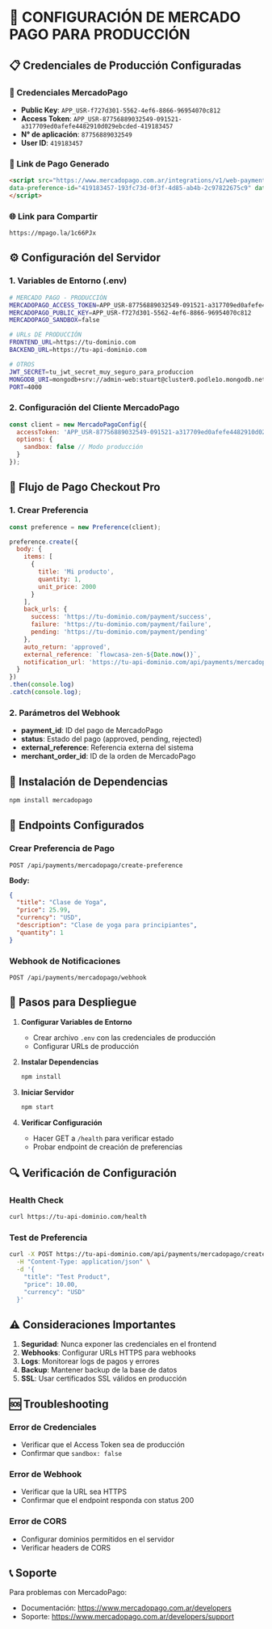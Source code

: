 # 🚀 CONFIGURACIÓN DE MERCADO PAGO PARA PRODUCCIÓN

## 📋 Credenciales de Producción Configuradas

### 🔑 Credenciales MercadoPago
- **Public Key**: `APP_USR-f727d301-5562-4ef6-8866-96954070c812`
- **Access Token**: `APP_USR-87756889032549-091521-a317709ed0afefe4482910d029ebcded-419183457`
- **N° de aplicación**: `87756889032549`
- **User ID**: `419183457`

### 🔗 Link de Pago Generado
```html
<script src="https://www.mercadopago.com.ar/integrations/v1/web-payment-checkout.js" 
data-preference-id="419183457-193fc73d-0f3f-4d85-ab4b-2c97822675c9" data-source="button">
</script>
```

### 🌐 Link para Compartir
```
https://mpago.la/1c66PJx
```

## ⚙️ Configuración del Servidor

### 1. Variables de Entorno (.env)
```bash
# MERCADO PAGO - PRODUCCIÓN
MERCADOPAGO_ACCESS_TOKEN=APP_USR-87756889032549-091521-a317709ed0afefe4482910d029ebcded-419183457
MERCADOPAGO_PUBLIC_KEY=APP_USR-f727d301-5562-4ef6-8866-96954070c812
MERCADOPAGO_SANDBOX=false

# URLs DE PRODUCCIÓN
FRONTEND_URL=https://tu-dominio.com
BACKEND_URL=https://tu-api-dominio.com

# OTROS
JWT_SECRET=tu_jwt_secret_muy_seguro_para_produccion
MONGODB_URI=mongodb+srv://admin-web:stuart@cluster0.podle1o.mongodb.net/maurito-22
PORT=4000
```

### 2. Configuración del Cliente MercadoPago
```javascript
const client = new MercadoPagoConfig({
  accessToken: 'APP_USR-87756889032549-091521-a317709ed0afefe4482910d029ebcded-419183457',
  options: {
    sandbox: false // Modo producción
  }
});
```

## 🔄 Flujo de Pago Checkout Pro

### 1. Crear Preferencia
```javascript
const preference = new Preference(client);

preference.create({
  body: {
    items: [
      {
        title: 'Mi producto',
        quantity: 1,
        unit_price: 2000
      }
    ],
    back_urls: {
      success: 'https://tu-dominio.com/payment/success',
      failure: 'https://tu-dominio.com/payment/failure',
      pending: 'https://tu-dominio.com/payment/pending'
    },
    auto_return: 'approved',
    external_reference: `flowcasa-zen-${Date.now()}`,
    notification_url: 'https://tu-api-dominio.com/api/payments/mercadopago/webhook'
  }
})
.then(console.log)
.catch(console.log);
```

### 2. Parámetros del Webhook
- **payment_id**: ID del pago de MercadoPago
- **status**: Estado del pago (approved, pending, rejected)
- **external_reference**: Referencia externa del sistema
- **merchant_order_id**: ID de la orden de MercadoPago

## 🧪 Instalación de Dependencias

```bash
npm install mercadopago
```

## 🔧 Endpoints Configurados

### Crear Preferencia de Pago
```
POST /api/payments/mercadopago/create-preference
```

**Body:**
```json
{
  "title": "Clase de Yoga",
  "price": 25.99,
  "currency": "USD",
  "description": "Clase de yoga para principiantes",
  "quantity": 1
}
```

### Webhook de Notificaciones
```
POST /api/payments/mercadopago/webhook
```

## 🚀 Pasos para Despliegue

1. **Configurar Variables de Entorno**
   - Crear archivo `.env` con las credenciales de producción
   - Configurar URLs de producción

2. **Instalar Dependencias**
   ```bash
   npm install
   ```

3. **Iniciar Servidor**
   ```bash
   npm start
   ```

4. **Verificar Configuración**
   - Hacer GET a `/health` para verificar estado
   - Probar endpoint de creación de preferencias

## 🔍 Verificación de Configuración

### Health Check
```bash
curl https://tu-api-dominio.com/health
```

### Test de Preferencia
```bash
curl -X POST https://tu-api-dominio.com/api/payments/mercadopago/create-preference \
  -H "Content-Type: application/json" \
  -d '{
    "title": "Test Product",
    "price": 10.00,
    "currency": "USD"
  }'
```

## ⚠️ Consideraciones Importantes

1. **Seguridad**: Nunca exponer las credenciales en el frontend
2. **Webhooks**: Configurar URLs HTTPS para webhooks
3. **Logs**: Monitorear logs de pagos y errores
4. **Backup**: Mantener backup de la base de datos
5. **SSL**: Usar certificados SSL válidos en producción

## 🆘 Troubleshooting

### Error de Credenciales
- Verificar que el Access Token sea de producción
- Confirmar que `sandbox: false`

### Error de Webhook
- Verificar que la URL sea HTTPS
- Confirmar que el endpoint responda con status 200

### Error de CORS
- Configurar dominios permitidos en el servidor
- Verificar headers de CORS

## 📞 Soporte

Para problemas con MercadoPago:
- Documentación: https://www.mercadopago.com.ar/developers
- Soporte: https://www.mercadopago.com.ar/developers/support
